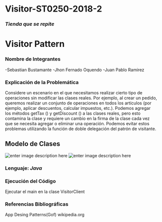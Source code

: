 # Visitor-ST0250-2018-2
### *Tienda que se repite*
# Visitor Pattern
### Nombre de Integrantes
-Sebastian Bustamante
-Jhon Fernado Oquendo
-Juan Pablo Ramirez

### Explicación de la Problemática
Considere un escenario en el que necesitamos realizar cierto tipo de operaciones sin modificar las clases reales. Por ejemplo, al crear un pedido, queremos realizar un conjunto de operaciones en todos los artículos (por ejemplo, aplicar descuentos, calcular impuestos, etc.). Podemos agregar los métodos getTax () y getDiscount () a las clases reales, pero esto contamina la clase y requiere un cambio en la firma de la clase cada vez que se necesita agregar o eliminar una operación. Podemos evitar estos problemas utilizando la función de doble delegación del patrón de visitante.
## Modelo de Clases
![enter image description here](https://lh3.googleusercontent.com/JwfC5XjOC0L4UJlrAIvkfpjGNrutrqJOoKcidH11nKND6qzXGxcxlfzZ3xYzI4hzFDJSKbcsk66O)
![enter image description here](https://lh3.googleusercontent.com/TH5tKsS9gChRKfLbr4cgQYO8teHNkn70p1QWHs1cAz1iwgkTTxhhfB19lQWHzARRdo-tWDhpjFhV)

### Lenguaje: *Java*
### Ejecución del Código
Ejecutar el main en la clase VisitorClient

### Referencias Bibliográficas
App Desing Patterns(Gof)
wikipedia.org

